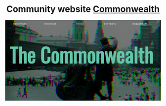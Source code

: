 <div id="header" align="center">

<h1>Community website <a href ='https://vk.com/thecommonwealth2020 '>Commonwealth<a></h1>

</div>

![main page](image.png)
